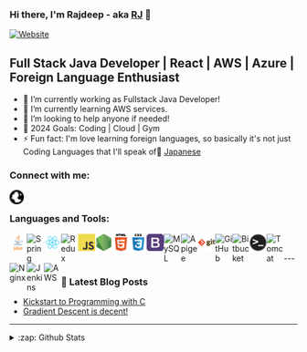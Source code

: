 ### Hi there, I'm Rajdeep - aka [RJ][website] 👋

[![Website](https://img.shields.io/website?label=rajdeepj1363.github.io/website&style=for-the-badge&url=https%3A%2F%2Frajdeepj1363.github.io/website)](https://rajdeepj1363.github.io/website/)


## Full Stack Java Developer | React | AWS | Azure | Foreign Language Enthusiast

- 🔭 I’m currently working as Fullstack Java Developer!
- 🌱 I’m currently learning AWS services.
- 👯 I’m looking to help anyone if needed!
- 🥅 2024 Goals: Coding | Cloud | Gym 
- ⚡ Fun fact: I'm love learning foreign languages, so basically it's not just Coding Languages that I'll speak of🤣 [Japanese][yourJapaneseSensei]



### Connect with me:

[<img align="left" alt="" width="25px" src="https://raw.githubusercontent.com/iconic/open-iconic/master/svg/globe.svg"/>][website]
[<img align="left" alt="" width="25px" src="https://cdn.jsdelivr.net/npm/simple-icons@v3/icons/twitter.svg"/>][twitter]
[<img align="left" alt="" width="25px" src="https://cdn.jsdelivr.net/npm/simple-icons@v3/icons/linkedin.svg"/>][linkedin]
[<img align="left" alt="" width="25px" src="https://cdn.jsdelivr.net/npm/simple-icons@v3/icons/instagram.svg"/>][instagram]

<br />

### Languages and Tools:
<img align="left" alt="Java" width="30px" src="https://raw.githubusercontent.com/github/explore/80688e429a7d4ef2fca1e82350fe8e3517d3494d/topics/java/java.png" />
<img align="left" alt="Spring" width="30px" src="https://encrypted-tbn0.gstatic.com/images?q=tbn:ANd9GcT8i4zPog-0j0JR_yZglxPhTPZXxN2iMTQ3Dw&s" />
<img align="left" alt="React" width="30px" src="https://raw.githubusercontent.com/github/explore/80688e429a7d4ef2fca1e82350fe8e3517d3494d/topics/react/react.png" />
<img align="left" alt="Redux" width="30px" src="https://i1.wp.com/www.ux-republic.com/wp-content/uploads/2016/11/logo-redux.png?fit=500%2C500&ssl=1" />
<img align="left" alt="JavaScript" width="30px" src="https://raw.githubusercontent.com/github/explore/80688e429a7d4ef2fca1e82350fe8e3517d3494d/topics/javascript/javascript.png" />
<img align="left" alt="Node.js" width="30px" src="https://raw.githubusercontent.com/github/explore/80688e429a7d4ef2fca1e82350fe8e3517d3494d/topics/nodejs/nodejs.png" />
<img align="left" alt="HTML5" width="30px" src="https://raw.githubusercontent.com/github/explore/80688e429a7d4ef2fca1e82350fe8e3517d3494d/topics/html/html.png" />
<img align="left" alt="CSS3" width="30px" src="https://raw.githubusercontent.com/github/explore/80688e429a7d4ef2fca1e82350fe8e3517d3494d/topics/css/css.png" />
<img align="left" alt="Bootstrap" width="30px" src="https://raw.githubusercontent.com/github/explore/80688e429a7d4ef2fca1e82350fe8e3517d3494d/topics/bootstrap/bootstrap.png" />
<img align="left" alt="MySQL" width="30px" src="https://pbs.twimg.com/profile_images/1255113654049128448/J5Yt92WW_400x400.png" />
<img align="left" alt="Apigee" width="30px" src="https://encrypted-tbn0.gstatic.com/images?q=tbn:ANd9GcTr5CqXrcaCX4XE4kX0RWlFZscJNEj3gNXqTA&s" />
<img align="left" alt="Git" width="30px" src="https://raw.githubusercontent.com/github/explore/80688e429a7d4ef2fca1e82350fe8e3517d3494d/topics/git/git.png" />
<img align="left" alt="GitHub" width="30px" src="https://github.githubassets.com/assets/GitHub-Mark-ea2971cee799.png" />
<img align="left" alt="Bitbucket" width="30px" src="https://pbs.twimg.com/profile_images/1026981625291190272/35O2KIRX_400x400.jpg" />
<img align="left" alt="Terminal" width="30px" src="https://raw.githubusercontent.com/github/explore/80688e429a7d4ef2fca1e82350fe8e3517d3494d/topics/terminal/terminal.png" />
<img align="left" alt="Tomcat" width="30px" src="https://upload.wikimedia.org/wikipedia/commons/thumb/f/fe/Apache_Tomcat_logo.svg/1200px-Apache_Tomcat_logo.svg.png" />
<img align="left" alt="Nginx" width="30px" src="https://encrypted-tbn0.gstatic.com/images?q=tbn:ANd9GcSWOoWb2-XM9PsxK940NqKjKKFlmN3Q8zDR0A&s" />
<img align="left" alt="Jenkins" width="30px" src="https://upload.wikimedia.org/wikipedia/commons/thumb/e/e9/Jenkins_logo.svg/1200px-Jenkins_logo.svg.png" />
<img align="left" alt="AWS" width="30px" src="https://pbs.twimg.com/profile_images/1641476962362302464/K8lb6OtN_400x400.jpg" />
<br>
<br>
---


### 📕 Latest Blog Posts

<!-- BLOG-POST-LIST:START -->
- [Kickstart to Programming with C](https://medium.com/@rajdeepj1363/kick-start-your-programming-journey-with-c-3de82585cba0)
- [Gradient Descent is decent!](https://13rajdeeprj1.blogspot.com/2019/06/gradient-descent-is-decent.html)

<!-- BLOG-POST-LIST:END -->


---



<details>
  <summary>:zap: Github Stats</summary>

  <img align="left" alt="" src="https://github-readme-stats.vercel.app/api?username=rajdeepj1363&show_icons=true&hide_border=true" />

</details>

[website]: https://rajdeepj1363.github.io/website/
[yourJapaneseSensei]: https://www.instagram.com/your.japanese.sensei/
[twitter]: https://twitter.com/rajdeepjadhav
[instagram]: https://instagram.com/rajdeepjadhav.ig
[linkedin]: https://linkedin.com/in/rajdeepjadhav
